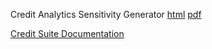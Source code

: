 Credit Analytics Sensitivity Generator [html](http://www.credit-trader.net/SensitivityGenerator.html) [pdf](http://www.credit-trader.net/CreditSuite/docs/SensitivityGenerator_2.2.pdf)

[Credit Suite Documentation](http://www.credit-trader.net/Begin.html)